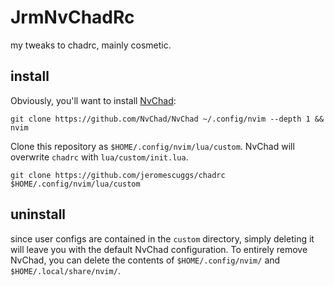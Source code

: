 # JrmNvChadRc

my tweaks to chadrc, mainly cosmetic. 

## install

Obviously, you'll want to install [NvChad](https://github.com/NvChad/NvChad):

```
git clone https://github.com/NvChad/NvChad ~/.config/nvim --depth 1 && nvim
```

Clone this repository as `$HOME/.config/nvim/lua/custom`. NvChad will overwrite `chadrc` with `lua/custom/init.lua`.

```
git clone https://github.com/jeromescuggs/chadrc $HOME/.config/nvim/lua/custom 
```

## uninstall 

since user configs are contained in the `custom` directory, simply deleting it will leave you with the default NvChad configuration. To entirely remove NvChad, you can delete the contents of `$HOME/.config/nvim/` and `$HOME/.local/share/nvim/`. 

